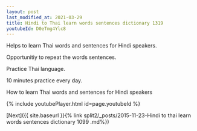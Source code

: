 ```yaml
---
layout: post
last_modified_at: 2021-03-29
title: Hindi to Thai learn words sentences dictionary 1319 
youtubeId: D0eTmg4Ylc8
---
```

 
 
Helps to learn Thai words and sentences for Hindi speakers.

Opportunitiy to repeat the words sentences. 

Practice Thai language. 
 
10 minutes practice every day. 
 
How to learn Thai words and sentences for Hindi speakers 
 
{% include youtubePlayer.html id=page.youtubeId %}
 
 
[Next]({{ site.baseurl }}{% link  split2/_posts/2015-11-23-Hindi to thai learn words sentences dictionary 1099 .md%})
 
